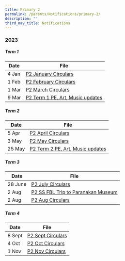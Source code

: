 ```yaml
---
title: Primary 2
permalink: /parents/Notifications/primary-2/
description: ""
third_nav_title: Notifications
---
```

### **2023**

##### Term 1

| Date| File | 
| -------- | -------- | 
|4 Jan|[P2 January Circulars](/files/Notification%202023/P2/rgps_n23_p2_003_p2%20january%20circulars.pdf)|
|1 Feb|[P2 February Circulars](/files/Notification%202023/P2/RGPS_N23_P2_004_P2%20February%20Circulars.pdf)|
|1 Mar|[P2 March Circulars](/files/Notification%202023/P2/RGPS_N23_P2_005_P2%20March%20Circulars.pdf)|
|9 Mar|[P2 Term 1 PE, Art, Music updates](/files/Notification%202023/P2/Term%201%20P2%20Update.pdf)|

##### Term 2

| Date| File | 
| -------- | -------- | 
|5 Apr|[P2 April Circulars](/files/Notification%202023/P2/rgps_n23_p2_007_p2%20april%20circulars.pdf)|
|3 May|[P2 May Circulars](/files/Notification%202023/P2/rgps_n23_p2_008_p2%20may%20circulars.pdf)|
|25 May|[P2 Term 2 PE, Art, Music updates](/files/Notification%202023/P2/p2%20pam%20updates%20term%202.pdf)|

##### Term 3

| Date| File | 
| -------- | -------- | 
|28 June|[P2 July Circulars](/files/Notification%202023/P2/rgps_n23_p2_010.pdf)|
|2 Aug|[P2 SS FBL Trip to Paranakan Museum](/files/Notification%202023/P2/p2%20ss%20fbl%20to%20paranakan%20museum.pdf)|
|2 Aug|[P2 Aug Circulars](/files/Notification%202023/P2/rgps_n23_p2_012.pdf)|

##### Term 4

| Date| File | 
| -------- | -------- |
|8 Sept|[P2 Sept Circulars](/files/Notification%202023/P2/rgps_n23_p2_015.pdf)|
|4 Oct|[P2 Oct Circulars](/files/Notification%202023/P2/rgps_n23_p2_016.pdf)|
|1 Nov|[P2 Nov Circulars](/files/Notification%202023/P2/rgps_n23_p2_018.pdf)